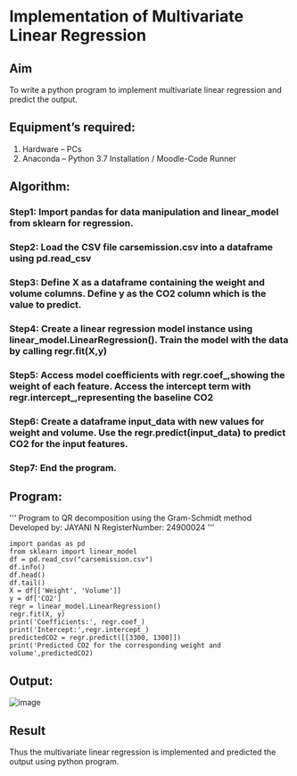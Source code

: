 # Implementation of Multivariate Linear Regression
## Aim
To write a python program to implement multivariate linear regression and predict the output.
## Equipment’s required:
1.	Hardware – PCs
2.	Anaconda – Python 3.7 Installation / Moodle-Code Runner

## Algorithm:

### Step1: Import pandas for data manipulation and linear_model from sklearn for regression.


### Step2: Load the CSV file carsemission.csv into a dataframe using pd.read_csv


### Step3: Define X as a dataframe containing the weight and volume columns. Define y as the CO2 column which is the value to predict.


### Step4: Create a linear regression model instance using linear_model.LinearRegression(). Train the model with the data by calling regr.fit(X,y)


### Step5: Access model coefficients with regr.coef_,showing the weight of each feature. Access the intercept term with regr.intercept_,representing the baseline CO2

### Step6: Create a dataframe input_data with new values for weight and volume. Use the regr.predict(input_data) to predict CO2 for the input features.

### Step7: End the program.


## Program:
''' 
Program to QR decomposition using the Gram-Schmidt method
Developed by: JAYANI N
RegisterNumber: 24900024
'''

    import pandas as pd
    from sklearn import linear_model
    df = pd.read_csv("carsemission.csv")
    df.info()
    df.head()
    df.tail()
    X = df[['Weight', 'Volume']]
    y = df['CO2']
    regr = linear_model.LinearRegression()
    regr.fit(X, y)
    print('Coefficients:', regr.coef_)
    print('Intercept:',regr.intercept_)
    predictedCO2 = regr.predict([[3300, 1300]])
    print('Predicted CO2 for the corresponding weight and volume',predictedCO2)

## Output:

![image](https://github.com/user-attachments/assets/b6b08ef6-089d-4c8e-9be2-20924e5c3023)


## Result
Thus the multivariate linear regression is implemented and predicted the output using python program.
